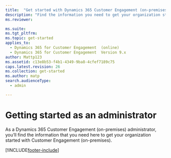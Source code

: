 ```yaml
---
title:  "Get started with Dynamics 365 Customer Engagement (on-premises)"
description: "Find the information you need to get your organization started with Dynamics 365 Customer Engagement (on-premises)."
ms.reviewer: 

ms.suite: 
ms.tgt_pltfrm: 
ms.topic: get-started
applies_to: 
  - Dynamics 365 for Customer Engagement  (online)
  - Dynamics 365 for Customer Engagement  Version 9.x
author: Mattp123
ms.assetid: c13e8b53-f4b1-4349-9ba8-4cfef7189c75
caps.latest.revision: 26
ms.collection: get-started
ms.author: matp
search.audienceType: 
  - admin

---
```

# Getting started as an administrator

As a Dynamics 365 Customer Engagement (on-premises) administrator, you’ll find the information that you need here to get your organization started with Customer Engagement (on-premises).  


[!INCLUDE[footer-include](../../../includes/footer-banner.md)]

